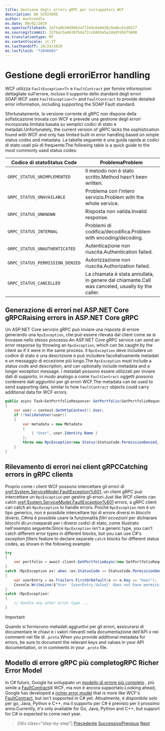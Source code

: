 ```yaml
---
title: Gestione degli errori-gRPC per sviluppatori WCF
description: DA SCRIVERE
author: markrendle
ms.date: 09/02/2019
ms.openlocfilehash: 2ef1a0b38d9b63af7244c6e0428c9adbcb1d6527
ms.sourcegitcommit: 337bdc5a463875daf2cc6883e5a2da97d56f5000
ms.translationtype: MT
ms.contentlocale: it-IT
ms.lasthandoff: 10/24/2019
ms.locfileid: "72846665"
---
```

# <a name="error-handling"></a><span data-ttu-id="e8502-103">Gestione degli errori</span><span class="sxs-lookup"><span data-stu-id="e8502-103">Error handling</span></span>

<span data-ttu-id="e8502-104">WCF utilizza `FaultException<T>` e `FaultContract` per fornire informazioni dettagliate sull'errore, incluso il supporto dello standard degli errori SOAP.</span><span class="sxs-lookup"><span data-stu-id="e8502-104">WCF uses `FaultException<T>` and `FaultContract` to provide detailed error information, including supporting the SOAP Fault standard.</span></span>

<span data-ttu-id="e8502-105">Sfortunatamente, la versione corrente di gRPC non dispone della sofisticazione trovata con WCF e prevede una gestione degli errori incorporata limitata basata su semplici codici di stato e metadati.</span><span class="sxs-lookup"><span data-stu-id="e8502-105">Unfortunately, the current version of gRPC lacks the sophistication found with WCF and only has limited built-in error handling based on simple status codes and metadata.</span></span> <span data-ttu-id="e8502-106">La tabella seguente è una guida rapida ai codici di stato usati più di frequente:</span><span class="sxs-lookup"><span data-stu-id="e8502-106">The following table is a quick guide to the most commonly used status codes:</span></span>

| <span data-ttu-id="e8502-107">Codice di stato</span><span class="sxs-lookup"><span data-stu-id="e8502-107">Status Code</span></span> | <span data-ttu-id="e8502-108">Problema</span><span class="sxs-lookup"><span data-stu-id="e8502-108">Problem</span></span> |
| ----------- | ------- |
| `GRPC_STATUS_UNIMPLEMENTED` | <span data-ttu-id="e8502-109">Il metodo non è stato scritto.</span><span class="sxs-lookup"><span data-stu-id="e8502-109">Method hasn’t been written.</span></span> |
| `GRPC_STATUS_UNAVAILABLE` | <span data-ttu-id="e8502-110">Problema con l'intero servizio.</span><span class="sxs-lookup"><span data-stu-id="e8502-110">Problem with the whole service.</span></span> |
| `GRPC_STATUS_UNKNOWN` | <span data-ttu-id="e8502-111">Risposta non valida.</span><span class="sxs-lookup"><span data-stu-id="e8502-111">Invalid response.</span></span> |
| `GRPC_STATUS_INTERNAL` | <span data-ttu-id="e8502-112">Problemi di codifica/decodifica.</span><span class="sxs-lookup"><span data-stu-id="e8502-112">Problem with encoding/decoding.</span></span> |
| `GRPC_STATUS_UNAUTHENTICATED` | <span data-ttu-id="e8502-113">Autenticazione non riuscita.</span><span class="sxs-lookup"><span data-stu-id="e8502-113">Authentication failed.</span></span> |
| `GRPC_STATUS_PERMISSION_DENIED` | <span data-ttu-id="e8502-114">Autorizzazione non riuscita.</span><span class="sxs-lookup"><span data-stu-id="e8502-114">Authorization failed.</span></span> |
| `GRPC_STATUS_CANCELLED` | <span data-ttu-id="e8502-115">La chiamata è stata annullata, in genere dal chiamante.</span><span class="sxs-lookup"><span data-stu-id="e8502-115">Call was canceled, usually by the caller.</span></span> |

## <a name="raising-errors-in-aspnet-core-grpc"></a><span data-ttu-id="e8502-116">Generazione di errori nel ASP.NET Core gRPC</span><span class="sxs-lookup"><span data-stu-id="e8502-116">Raising errors in ASP.NET Core gRPC</span></span>

<span data-ttu-id="e8502-117">Un ASP.NET Core servizio gRPC può inviare una risposta di errore generando una `RpcException`, che può essere rilevata dal client come se si trovasse nello stesso processo.</span><span class="sxs-lookup"><span data-stu-id="e8502-117">An ASP.NET Core gRPC service can send an error response by throwing an `RpcException`, which can be caught by the client as if it were in the same process.</span></span> <span data-ttu-id="e8502-118">Il `RpcException` deve includere un codice di stato e una descrizione e può includere facoltativamente metadati e un messaggio di eccezione più lungo.</span><span class="sxs-lookup"><span data-stu-id="e8502-118">The `RpcException` must include a status code and description, and can optionally include metadata and a longer exception message.</span></span> <span data-ttu-id="e8502-119">I metadati possono essere utilizzati per inviare dati di supporto, in modo analogo a come `FaultContract` oggetti possono contenere dati aggiuntivi per gli errori WCF.</span><span class="sxs-lookup"><span data-stu-id="e8502-119">The metadata can be used to send supporting data, similar to how `FaultContract` objects could carry additional data for WCF errors.</span></span>

```csharp
public async Task<GetPortfolioResponse> GetPortfolio(GetPortfolioRequest request, ServerCallContext context)
{
    var user = context.GetHttpContext().User;
    if (!ValidateUser(user))
    {
        var metadata = new Metadata
        {
            { "User", user.Identity.Name }
        };
        throw new RpcException(new Status(StatusCode.PermissionDenied, "Permission denied"), metadata);
    }
}
```

## <a name="catching-errors-in-grpc-clients"></a><span data-ttu-id="e8502-120">Rilevamento di errori nei client gRPC</span><span class="sxs-lookup"><span data-stu-id="e8502-120">Catching errors in gRPC clients</span></span>

<span data-ttu-id="e8502-121">Proprio come i client WCF possono intercettare gli errori di <xref:System.ServiceModel.FaultException%601>, un client gRPC può intercettare un `RpcException` per gestire gli errori.</span><span class="sxs-lookup"><span data-stu-id="e8502-121">Just like WCF clients can catch <xref:System.ServiceModel.FaultException%601> errors, a gRPC client can catch an `RpcException` to handle errors.</span></span> <span data-ttu-id="e8502-122">Poiché `RpcException` non è un tipo generico, non è possibile intercettare tipi di errore diversi in blocchi diversi, C#ma è possibile usare la funzionalità *filtri eccezioni* per dichiarare blocchi di`catch`separati per i diversi codici di stato, come illustrato nell'esempio seguente:</span><span class="sxs-lookup"><span data-stu-id="e8502-122">Since `RpcException` isn't a generic type, you can't catch different error types in different blocks, but you can use C#'s *exception filters* feature to declare separate `catch` blocks for different status codes, as shown in the following example:</span></span>

```csharp
try
{
    var portfolio = await client.GetPortfolioAsync(new GetPortfolioRequest { Id = id });
}
catch (RpcException ex) when (ex.StatusCode == StatusCode.PermissionDenied)
{
    var userEntry = ex.Trailers.FirstOrDefault(e => e.Key == "User");
    Console.WriteLine($"User '{userEntry.Value}' does not have permission to view this portfolio.");
}
catch (RpcException) 
{
    // Handle any other error type ...
}
```

> [!IMPORTANT]
> <span data-ttu-id="e8502-123">Quando si forniscono metadati aggiuntivi per gli errori, assicurarsi di documentare le chiavi e i valori rilevanti nella documentazione dell'API o nei commenti nel file di `.proto`.</span><span class="sxs-lookup"><span data-stu-id="e8502-123">When you provide additional metadata for errors, be sure to document the relevant keys and values in your API documentation, or in comments in your `.proto` file.</span></span>

## <a name="grpc-richer-error-model"></a><span data-ttu-id="e8502-124">Modello di errore gRPC più completo</span><span class="sxs-lookup"><span data-stu-id="e8502-124">gRPC Richer Error Model</span></span>

<span data-ttu-id="e8502-125">In C# futuro, Google ha sviluppato un [modello di errore più completo](https://cloud.google.com/apis/design/errors#error_model) , più simile a [FaultContract](xref:System.ServiceModel.FaultContractAttribute)di WCF, ma non è ancora supportato.</span><span class="sxs-lookup"><span data-stu-id="e8502-125">Looking ahead, Google has developed a [richer error model](https://cloud.google.com/apis/design/errors#error_model) that is more like WCF's [FaultContract](xref:System.ServiceModel.FaultContractAttribute), but isn't supported in C# yet.</span></span> <span data-ttu-id="e8502-126">Attualmente, è disponibile solo per go, Java, Python e C++, ma il supporto per C# è previsto per il prossimo anno.</span><span class="sxs-lookup"><span data-stu-id="e8502-126">Currently, it's only available for Go, Java, Python and C++, but support for C# is expected to come next year.</span></span>

>[!div class="step-by-step"]
><span data-ttu-id="e8502-127">[Precedente](metadata.md)
>[Successivo](ws-protocols.md)</span><span class="sxs-lookup"><span data-stu-id="e8502-127">[Previous](metadata.md)
[Next](ws-protocols.md)</span></span>
